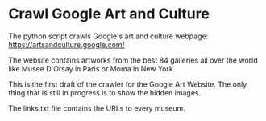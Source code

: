 # Crawl Google Art and Culture

The python script crawls Google's art and culture webpage: https://artsandculture.google.com/

The website contains artworks from the best 84 galleries all over the world like Musee D'Orsay in Paris or Moma in New York. 

This is the first draft of the crawler for the Google Art Website. The only thing that is still in progress is to show the hidden images.

The links.txt file contains the URLs to every museum.  
